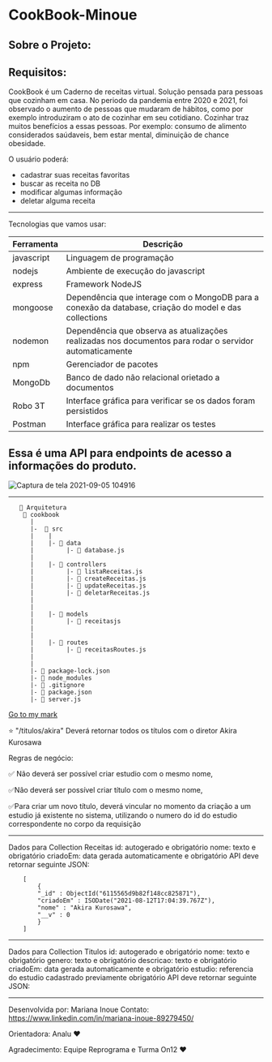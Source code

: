 # CookBook-Minoue
## Sobre o Projeto:

## Requisitos:

CookBook é um Caderno de receitas virtual. Solução pensada para pessoas que cozinham em casa.
No periodo da pandemia entre 2020 e 2021, foi observado o aumento de pessoas que mudaram de hábitos, 
como por exemplo introduziram o ato de cozinhar em seu cotidiano. 
Cozinhar traz muitos benefícios a essas pessoas. Por exemplo: consumo de alimento considerados saúdaveis,
bem estar mental, diminuição de chance obesidade. 

O usuário poderá:
- cadastrar suas receitas favoritas
- buscar as receita no DB
- modificar algumas informação
- deletar alguma receita

_______________________________
Tecnologias que vamos usar:

|Ferramenta |	Descrição |
|-|-|
| javascript |	Linguagem de programação
|nodejs	| Ambiente de execução do javascript
|express	|Framework NodeJS
|mongoose|	Dependência que interage com o MongoDB para a conexão da database, criação do model e das collections
|nodemon	|Dependência que observa as atualizações realizadas nos documentos para rodar o servidor automaticamente
|npm |Gerenciador de pacotes
|MongoDb	|Banco de dado não relacional orietado a documentos
|Robo 3T	|Interface gráfica para verificar se os dados foram persistidos
|Postman	|Interface gráfica para realizar os testes

## Essa é uma API para endpoints de acesso a informações do produto.

![Captura de tela 2021-09-05 104916](https://user-images.githubusercontent.com/82849390/132129351-737c1a23-2266-48ed-8f63-be4e9fe65ae6.png)

__________________________


       📁 Arquitetura
        📁 cookbook
          |
          |-  📁 src
          |    |
          |    |- 📁 data
          |         |- 📄 database.js
          |
          |    |- 📁 controllers
          |         |- 📄 listaReceitas.js
          |         |- 📄 createReceitas.js
          |         |- 📄 updateReceitas.js
          |         |- 📄 deletarReceitas.js
          |         
          |
          |    |- 📁 models
          |         |- 📄 receitasjs
          |       
          |
          |    |- 📁 routes
          |         |- 📄 receitasRoutes.js 
          |       
          |
          |- 📄 package-lock.json
          |- 📄 node_modules
          |- 📄 .gitignore
          |- 📄 package.json
          |- 📄 server.js






[Go to my mark](#Requisitos:)

⭐ "/titulos/akira" Deverá retornar todos os títulos com o diretor Akira Kurosawa



Regras de negócio:

✅ Não deverá ser possível criar estudio com o mesmo nome,

✅Não deverá ser possível criar título com o mesmo nome,

✅Para criar um novo título, deverá vincular no momento da criação a um estudio já existente no sistema, utilizando o numero do id do estudio correspondente no corpo da requisição

____________________________________
Dados para Collection Receitas
id: autogerado e obrigatório
nome: texto e obrigatório
criadoEm: data gerada automaticamente e obrigatório
API deve retornar seguinte JSON:

        [
            {
            "_id" : ObjectId("6115565d9b82f148cc825871"),
            "criadoEm" : ISODate("2021-08-12T17:04:39.767Z"),
            "nome" : "Akira Kurosawa",
            "__v" : 0
            }
        ]
___________

Dados para Collection Titulos
id: autogerado e obrigatório
nome: texto e obrigatório
genero: texto e obrigatório
descricao: texto e obrigatório
criadoEm: data gerada automaticamente e obrigatório
estudio: referencia do estudio cadastrado previamente obrigatório
API deve retornar seguinte JSON:


_______________________     

Desenvolvida por: Mariana Inoue 
Contato: https://www.linkedin.com/in/mariana-inoue-89279450/

Orientadora: Analu :heart: 

Agradecimento: Equipe Reprograma e Turma On12 :heart: 
